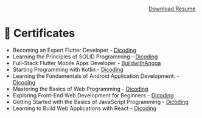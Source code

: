 <br />
<div style='text-align: right;'>
  <a href="https://drive.google.com/uc?id=1lwIeGlPk8bdW7vaT4a0Mb4Dd1ZalGk0y&export=download">Download Resume</a>
</div>

# 🥇 Certificates
- Becoming an Expert Flutter Developer - [Dicoding](https://www.dicoding.com/certificates/4EXG6WGMDZRL)
- Learning the Principles of SOLID Programming - [Dicoding](https://www.dicoding.com/certificates/4EXG6W23QZRL)
- Full-Stack Flutter Mobile Apps Developer - [BuildwithAngga](https://buildwithangga.com/talent/tegarnugroho/full-stack-flutter-mobile-apps-developer)
- Starting Programming with Kotlin - [Dicoding](https://www.dicoding.com/certificates/GRX5LL8E3P0M)
- Learning the Fundamentals of Android Application Development. - [Dicoding](https://www.dicoding.com/certificates/RVZK60E5OZD5)
- Mastering the Basics of Web Programming - [Dicoding](https://www.dicoding.com/certificates/07Z6RQR4JPQR)
- Exploring Front-End Web Development for Beginners - [Dicoding](https://www.dicoding.com/certificates/0LZ01E9R0P65)
- Getting Started with the Basics of JavaScript Programming - [Dicoding](https://www.dicoding.com/certificates/81P2G61NNPOY)
- Learning to Build Web Applications with React - [Dicoding](https://www.dicoding.com/certificates/4EXG5LN6QXRL)
